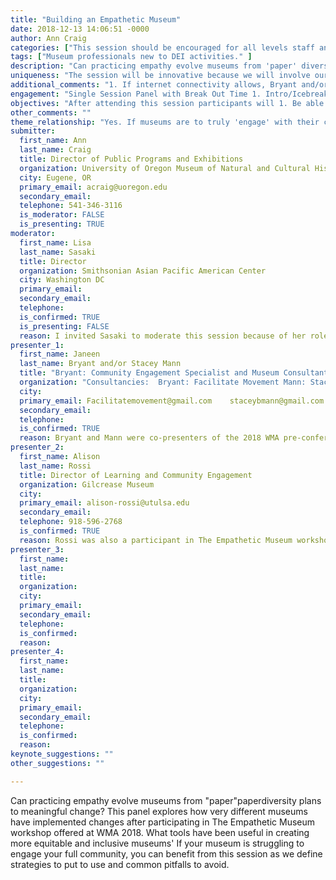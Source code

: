 ```yaml
---
title: "Building an Empathetic Museum"
date: 2018-12-13 14:06:51 -0000
author: Ann Craig
categories: ["This session should be encouraged for all levels staff and leadership in all areas and types of museums."]
tags: ["Museum professionals new to DEI activities." ]
description: "Can practicing empathy evolve museums from 'paper' diversity plans to meaningful change? This panel explores how very different museums have implemented changes after participating in The Empathetic Museum workshop offered at WMA 2018. What tools have been useful in creating more equitable and inclusive museums? If your museum is struggling to engage your full community, you can benefit from this session as we define strategies to put to use and common pitfalls to avoid."
uniqueness: "The session will be innovative because we will involve our audience in reflecting as individuals and as organizations."
additional_comments: "1. If internet connectivity allows, Bryant and/or Mann will participate during the introduction of the session via Skype. (They are unable to commit to in-person visit at this time). If internet capability is not available, Ann will pre-record a virtual introduction with them and play it for the audience. The purpose of this is to ensure that Mann and Bryant are properly credited for their work, avoiding joining the prevalent pattern of racially biased citations (Ray, V. Inside Higher Ed, 27 April 2018). 2. I invited Patrick McMahon from the Gates Foundation Discovery Center as the third panelist. After careful consideration, the organization will not be able to participate. However, I am confident I can locate a third panelist who either participated in the workshop or is practicing the work of equity, inclusion, and accessibility. I am open to any recommendations from the committee. "
engagement: "Single Session Panel with Break Out Time 1. Intro/Icebreaker, Lisa Sasaki * Intro to Facing Change and other resources. Stacey and/or Janeen -  ask audience to 'think and write', then 'pair and share' how their institution fits the Maturity Model (MM). Explain diversity dilemmas for end of session. 2. Panelists define their museum's MM and offer progress and pitfalls 3. General Q & A 4. Divide into three groups, discuss a diversity dilemma at each"
objectives: "After attending this session participants will 1. Be able to place their organization within the Maturity Model; * Participants will understand that creating 'diversity' isn't about checking boxes or counting up 'minorities.' Instead, we seek to redistribute power in making key decisions that define our collections, exhibits, programs and all strategic and programmatic activities. * define key terms * the use and misuse of 'diversity plans' * we each have a role, and a bias 2. Be inspired to initiate new equity and inclusion activities in their strategic planning and daily work; * Empathy can be practiced and improved. And, becoming a more empathetic museum is good for your museum and your community (and the world!). Get started by developing a vocabulary, building a list of resources, and learning about the efforts at work in other museums. We'll use the Calls to Action defined in __Facing Change__ to start your efforts today. 3. Know how to avoid common pitfalls that occur in museums who are trying to do the 'right thing,' but result in further alienating constituencies. * Concrete takeaways show how successful strategies can drive attendance and funding, while taking no action or attempting well-meaning, but short-sighted activities have the opposite effect. Outcomes: 1. Increased interest and competency in developing and implementing DEI Plans (increase skills; flood the market) 2. Increase in quality and quantity of 2020 WMA session and workshop proposals for DEI at multiple stages of development and implementation (proliferation of sharing experiences and strategies)"
other_comments: ""
theme_relationship: "Yes. If museums are to truly 'engage' with their communities, then they must be representative of and by those communities. Understanding the perspectives and experiences of 'others' and bringing observation to our own biases is not only critical to engaging people in the museum environment, but also crucial to next steps in our collective human experience."
submitter:
  first_name: Ann
  last_name: Craig
  title: Director of Public Programs and Exhibitions
  organization: University of Oregon Museum of Natural and Cultural History
  city: Eugene, OR
  primary_email: acraig@uoregon.edu
  secondary_email:
  telephone: 541-346-3116
  is_moderator: FALSE
  is_presenting: TRUE
moderator:
  first_name: Lisa
  last_name: Sasaki
  title: Director
  organization: Smithsonian Asian Pacific American Center
  city: Washington DC
  primary_email:
  secondary_email:
  telephone:
  is_confirmed: TRUE
  is_presenting: FALSE
  reason: I invited Sasaki to moderate this session because of her role as a member of the Facing Change working group. Facing Change is a 2018 report summarizing insights from AAM?s Diversity, Equity, Accessibility, and Inclusion working group. I had originally invited Stacey Mann and Janeen Bryant, presenters in the 2018 pre-conference Empathetic Museum workshop, but they are not available to attend in person and therefore it seemed best for them to be included in an introductory role.
presenter_1:
  first_name: Janeen
  last_name: Bryant and/or Stacey Mann
  title: "Bryant: Community Engagement Specialist and Museum Consultant; Mann: Interpretive Strategist and Exhibitions Developer"
  organization: "Consultancies:  Bryant: Facilitate Movement Mann: Stacy Mann  Museumism"
  city:
  primary_email: Facilitatemovement@gmail.com    staceybmann@gmail.com
  secondary_email:
  telephone:
  is_confirmed: TRUE
  reason: Bryant and Mann were co-presenters of the 2018 WMA pre-conference workshop The Empathetic Museum. They are unable to confirm in-person attendance at WMA 2019, but hope to participate via Skype or through a pre-recorded introduction to kick off the panel session.
presenter_2:
  first_name: Alison
  last_name: Rossi
  title: Director of Learning and Community Engagement
  organization: Gilcrease Museum
  city:
  primary_email: alison-rossi@utulsa.edu
  secondary_email:
  telephone: 918-596-2768
  is_confirmed: TRUE
  reason: Rossi was also a participant in The Empathetic Museum workshop. The Gilcrease is an art and history museum with a unique organizational structure with relationships to City of Tulsa and the University of Tulsa. Rossi is a relatively new staff member charged with ?cultivating a new following for Gilcrease in a changing demographic?.
presenter_3:
  first_name:
  last_name:
  title:
  organization:
  city:
  primary_email:
  secondary_email:
  telephone:
  is_confirmed:
  reason:
presenter_4:
  first_name:
  last_name:
  title:
  organization:
  city:
  primary_email:
  secondary_email:
  telephone:
  is_confirmed:
  reason:
keynote_suggestions: ""
other_suggestions: ""

---
```

Can practicing empathy evolve museums from "paper"paperdiversity plans to meaningful change? This panel explores how very different museums have implemented changes after participating in The Empathetic Museum workshop offered at WMA 2018. What tools have been useful in creating more equitable and inclusive museums' If your museum is struggling to engage your full community, you can benefit from this session as we define strategies to put to use and common pitfalls to avoid.
